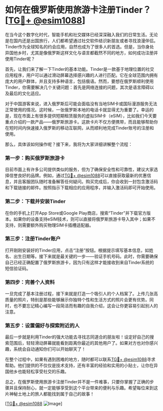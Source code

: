 # 如何在俄罗斯使用旅游卡注册Tinder？[[TG💪+ @esim1088](https://t.me/s/esim1088)]

在当今这个数字化时代，智能手机和社交媒体已经深深融入我们的日常生活。无论是在国内还是出国旅行，人们都希望通过社交软件结识新朋友或者寻找浪漫伴侣。Tinder作为全球知名的约会应用，自然也成为了很多人的首选。但是，当你身处异国他乡时，尤其是像俄罗斯这样文化与语言都截然不同的地方，如何成功注册并使用Tinder呢？

首先，让我们来了解一下Tinder的基本功能。Tinder是一款基于地理位置的社交应用程序，用户可以通过滑动屏幕选择感兴趣的人进行匹配。它在全球范围内拥有庞大的用户群体，并且支持多种语言，包括俄语。然而，要想在俄罗斯顺利使用Tinder，你需要解决几个关键问题：首先是网络连接的问题，其次是语言障碍以及最后的文化适应。

对于中国游客来说，进入俄罗斯后可能会面临没有当地SIM卡或国际漫游服务无法正常使用的情况。这时候，一张俄罗斯本地的电话卡就显得尤为重要了。幸运的是，现在市面上有很多提供短期租赁服务的虚拟SIM卡（eSIM），比如我们今天要重点介绍的一款产品——俄罗斯旅游卡。这款卡片不仅方便携带，而且能够帮助你在短时间内快速接入俄罗斯的移动互联网，从而顺利地完成Tinder账号的注册和使用。

那么，具体该如何操作呢？接下来，我将为大家详细讲解整个流程：

### 第一步：购买俄罗斯旅游卡

目前市面上有许多公司提供类似的服务，但为了确保安全性和可靠性，建议大家选择信誉良好的品牌。例如，通过[TG💪+ @esim1088](https://t.me/s/esim1088)可以直接获取最新的优惠信息，并且客服团队随时准备解答任何疑问。购买完成后，你会收到一封包含激活码和下载链接的邮件。按照指示下载相应的应用程序，并输入激活码即可开始使用。

### 第二步：下载并安装Tinder

在你的手机上打开App Store或Google Play商店，搜索“Tinder”并下载官方版本。如果你的设备支持eSIM技术，则可以直接将俄罗斯旅游卡导入其中；如果不支持，则需要额外购买物理SIM卡插槽适配器。

### 第三步：注册Tinder账户

打开刚刚安装好的Tinder应用，点击“注册”按钮。根据提示填写基本信息，如姓名、出生日期等。接下来就是最关键的一步——验证手机号码。此时，你需要确保自己已经正确配置了俄罗斯旅游卡，因为只有这样才能接收到来自Tinder系统的短信验证码。

### 第四步：完善个人资料

一旦完成了基本注册过程，接下来就是打造一个吸引人的个人档案了。上传几张高质量的照片，特别是那些能够展示你独特个性和生活方式的照片会更有优势。同时，也不要忘记精心编写一段简洁而有趣的自我介绍，这会让你更容易引起别人的注意。

### 第五步：设置偏好与探索附近的人

最后一步就是利用Tinder的强大功能去寻找志同道合的朋友啦！设定好自己的搜索范围后，轻轻滑动屏幕就能看到距离你最近的其他用户了。如果对方也对你感兴趣，系统会自动通知你们可以开始聊天了！

在整个过程中，如果有遇到困难的地方，随时都可以联系[TG💪+ @esim1088](https://t.me/s/esim1088)寻求帮助。他们提供的不仅仅是技术支持，还有丰富的经验和实用的小贴士，让你在异国他乡也能轻松享受社交的乐趣。

总之，在俄罗斯使用旅游卡注册Tinder并不是一件难事，只要你掌握了正确的步骤并且保持耐心，就一定能够享受到这个平台带来的便利与乐趣。希望每位来到这片神秘土地上的旅人都能找到属于自己的故事！

[[TG💪+ @esim1088](https://t.me/s/esim1088) ![Image](https://i.postimg.cc/4NQfJmqS/Snipaste-2025-05-13-00-14-12.png)]